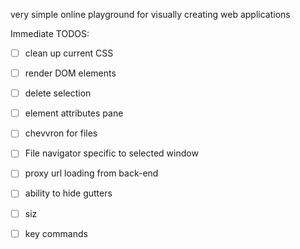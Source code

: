 very simple online playground for visually creating web applications

Immediate TODOS:

- [ ] clean up current CSS
- [ ] render DOM elements
- [ ] delete selection
- [ ] element attributes pane
- [ ] chevvron for files
- [ ] File navigator specific to selected window
- [ ] proxy url loading from back-end
- [ ] ability to hide gutters
- [ ] siz
- [ ] key commands

